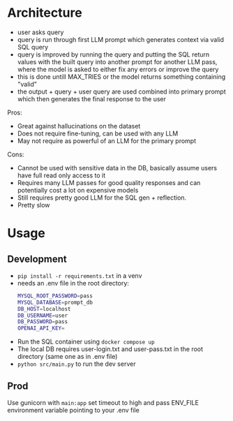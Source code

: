 # Architecture

- user asks query
- query is run through first LLM prompt which generates context via valid SQL query
- query is improved by running the query and putting the SQL return values with the built query into another prompt for another LLM pass, where the model is asked to either fix any errors or improve the query
- this is done untill MAX_TRIES or the model returns something containing "valid"
- the output + query + user query are used combined into primary prompt which then generates the final response to the user

Pros:
- Great against hallucinations on the dataset
- Does not require fine-tuning, can be used with any LLM
- May not require as powerful of an LLM for the primary prompt

Cons:
- Cannot be used with sensitive data in the DB, basically assume users have full read only access to it
- Requires many LLM passes for good quality responses and can potentially cost a lot on expensive models
- Still requires pretty good LLM for the SQL gen + reflection.
- Pretty slow


# Usage

## Development
- `pip install -r requirements.txt` in a venv
- needs an .env file in the root directory:
    ```bash
    MYSQL_ROOT_PASSWORD=pass
    MYSQL_DATABASE=prompt_db
    DB_HOST=localhost
    DB_USERNAME=user
    DB_PASSWORD=pass
    OPENAI_API_KEY=
    ```
- Run the SQL container using `docker compose up`
- The local DB requires user-login.txt and user-pass.txt in the root directory (same one as in .env file)
- `python src/main.py` to run the dev server

## Prod
Use gunicorn with `main:app` set timeout to high and pass ENV_FILE environment variable pointing to your .env file

